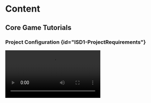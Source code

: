 # Content

## Core Game Tutorials

### Project Configuration {id="ISD1-ProjectRequirements"}
<video src="https://youtu.be/MyH6Ddp60qg"/>


In this video you are shown how to configure a 2D project in Godot, and introduced to the various parts of the
interface.

### **Import image assets**

<video src="https://youtu.be/J8wTFEexpBI"/>

This link contains the images you'll need to start the clone of Space
Invaders: [2D Assets](https://drive.google.com/file/d/10LKQkemkH1q27rAZUYc9Sa900K2EIZi9/view?usp=sharing)

### Main menu - Initial

<video src="https://youtu.be/DyaKLWr502M"/>

#### Part 1 - Main Menu Setup

In this video, you'll see how to configure the project window size and colour as well as start the layout of the menu.

You'll see how to add images into the scene as well as a label, with a brief introduction on how to layout these items.

<video src="https://youtu.be/CBA3sxDbgog"/>

#### Main Menu Buttons

This video focuses on the Buttons the title scene. You'll see how to create the buttons, and modify the fonts to match
the title font, and then change the font of all the buttons to a new font.

## Buttons

### Main Menu Buttons Functionality

<video src="https://youtu.be/QH_5xVreQ-w"/>

In this video, you're shown one way of changing between scenes.

You're shown a number of aspects to the process:

- Creating the new Scene
- Creating scripts for the buttons to store the scene names
- Reusing the script between buttons and scenes
- Writing a script to manage all the buttons in the scene
- Parts of programming, such as loops, functions and arrays.

The code used in this video is:


```python
extends Control

# Called when the node enters the scene tree for the first time.
func _ready():
    for button in $"Menu/Menu Buttons/Buttons".get_children():
        button.connect("pressed", self, "_on_Button_pressed", [button.scene_to_load])

func _on_Button_pressed(scene_to_load):
    print("Changing Scene...")
    print(scene_to_load)
    get_tree().change_scene(scene_to_load)
```
{collapsible="true" collapsed-title="TitleScene.gd"}


```python
extends Button

export(String) var scene_to_load
```
{collapsible="true" collapsed-title="ButtonScript.gd"}



```python
extends Control

# Called when the node enters the scene tree for the first time.
func _ready():
    for button in $"Layout/Main/Buttons/GameScenes".get_children():
        button.connect("pressed", self, "_on_Button_Pressed", [button.scene_to_load])

func _on_Button_Pressed(scene_to_load):
    print(scene_to_load)
    get_tree().change_scene(scene_to_load)
```
{collapsible="true" collapsed-title="MainGame.gd"}

## Gameplay

### Game Play

[https://www.youtube.com/watch?v=nQfOhc6jumE](https://www.youtube.com/watch?v=nQfOhc6jumE)

This video shows the process of designing and coding the fundamental gameplay of space invaders.

### Border Containment

<video src="https://youtu.be/ef0R6-4viOA"/>

In this video, you're shown how to create (invisible) borders on the left and right of the screen using Area2D nodes,
and assigning them groups.

Then, the player object is modified to add it's own Area2D so that you can detect collisions between the object and the
newly created borders.

Finally, you're shown the code to restrict the player to the playing area between the two borders.

### Global Variables & Bullets

<video src="https://youtu.be/cYXn_vcRRTk"/>

In this video you're shown how to create global variables. Global Variables can be accessed (used) by any script
throughout the entire project, from any script. This can be used to keep track of many variables needed throughout the
project, such as the high score, or in the case of this video - the limiting the number of bullets on screen at once.

```
extends KinematicBody2D

var speed = 500

# Called when the node enters the scene tree for the first time.
func _ready():
    GlobalVariables.bulletInstanceCount += 1
    set_physics_process(true)

func _physics_process(delta):
    var collidedObject = move_and_collide(Vector2(0, -speed*delta))
    if (collidedObject):
        #print(collidedObject.collider.name)
        if "Enemy" in collidedObject.collider.name:
            collidedObject.get_collider().queue_free()
        
            
        
        queue_free()
        GlobalVariables.bulletInstanceCount -= 1
```
{collapsible="true" collapsed-title="bullet.gd"}

## Enemies

### Enemy Group Movement

<video src="https://youtu.be/Hav91wHl3JA"/>

In this video, you're shown how to group the enemy instances together and script them to "bounce" off the sides of the
game window when the first collision occurs.

```python
extends Node2D

var speed = -200

func _ready():
    set_physics_process(true)
    
    
func _physics_process(delta):
    global_position.x += speed * delta
```
{collapsible="true" collapsed-title="Enemies.gd"}

### Enemies Firing

<video src="https://youtu.be/9XiSX3SM428"/>

In this first video, you're shown the configuration of the enemy bullets, and walked through the changes that need to be
made to the `global.gd`, `enemy.gd` scripts and the creation of the `enemy-bullets.gd` script.

```
extends KinematicBody2D

var speed = 500

# Called when the node enters the scene tree for the first time.
func _ready():
    GlobalVariables.enemyBulletInstanceCount += 1
    set_physics_process(true)

func _physics_process(delta):
    var collidedObject = move_and_collide(Vector2(0, +speed*delta*0.4))
    if (collidedObject):
        #print("Enemy collide: ",collidedObject.collider.name)
        if "Enemy" in collidedObject.collider.name:
            pass
            #collidedObject.get_collider().queue_free() #Don't kill the enemies.
        else:
            queue_free()
            GlobalVariables.enemyBulletInstanceCount -= 1
            print("Enemy Bullets: ", GlobalVariables.enemyBulletInstanceCount)
```
{collapsible="true" collapsed-title="Bullet-enemy.gd"}

```
extends KinematicBody2D

var bullet = preload("res://Bullet-Enemy/Bullet-Enemy.tscn")

    
func _ready():
    $Area2D.connect("area_entered", self, "_colliding")
    

func _colliding(area):
    if area.is_in_group("right"):
        #print("emenies collide right")
        get_parent().global_position.y += 10
        get_parent().speed = -200
    if area.is_in_group("left"):
        #print("emenies collide left")
        get_parent().global_position.y += 10
        get_parent().speed = 200

func _process(delta):
#	while (true):
    var rng = RandomNumberGenerator.new()
    rng.randomize()
    var my_random_number = rng.randf_range(2.0, 30.0)
    #print("time: ",my_random_number)
    yield(get_tree().create_timer(my_random_number), "timeout")
    if GlobalVariables.enemyBulletInstanceCount < 5:
        var bulletInstance = bullet.instance()
        
        bulletInstance.position = Vector2(global_position.x, global_position.y+20)
        get_tree().get_root().add_child(bulletInstance)
```
{collapsible="true" collapsed-title="Enemy.gd"}


```
extends Node

var bulletInstanceCount = 0 # Keeps track of how many bullet instances are current
var enemyBulletInstanceCount = 0
```
{collapsible="true" collapsed-title="Global.gd"}

## Part 1 Project Finalisation

### Quit Game Application

<video src="https://youtu.be/eNWupsu4DWI"/>

This video shows how to modify the main menu to include a quit button. With a bonus debugging session at the end!


> FYI, there is no audio on this video
> {style="tip"}

## Audio

<video src="https://youtu.be/wKs7a6RBfaw"/>

In this video you're shown how to add background music in a scene and also "event-based" music - in this case, adding
sound to the firing of bullets.

## High Score System

### High Score

To store high scores the data needs to be saved to the local drive - this is known as persistent data (the data persists
even if the application is not running).

Before implementing any form of persistent data, the exact data that needs to be save must be determined. The points
where the data is loaded from and saved to the local drive must be decided.

Your application must also be prepared for attempting to load the data, however it doesn’t exist at that time - such as
when the application is run for the first time.

Godot has an inbuilt system to save data and nodes to the local drive, however this tutorial will focus on only saving
and loading the previous high scores.

Before implementing persistent data, there are a few topics to understand - where the user data is stored and
serialisation.

### Godot User Data

Most file access performed in Godot begins with `res://` (e.g. `res://Menu/Menu.tscn`), which refers to the project root
folder (the folder containing `project.godot`). A file path starting with `res://` looks for the file relative to that
root folder.

User data uses the `user://` prefix which points to a different folder which is not in the project folder.

> The`user://`prefix points to a different directory on the user's device. On mobile and consoles, this path is unique
> to the project. On desktop, the engine stores user files in:
`~/.local/share/godot/app_userdata/[project_name]` on
> Linux,`~/Library/Application Support/Godot/app_userdata/[project_name]` on macOS (since Catalina)
> and  APPDATA \Godot\app_userdata\[project_name] on Windows.
[https://docs.godotengine.org/en/stable/tutorials/io/data_paths.html](https://docs.godotengine.org/en/stable/tutorials/io/data_paths.html)
>
{style="note"}

### Serialisation

Serialisation is the process of preparing data and objects to save to disk or transmitted.

### Testing!

Testing the high score system and the saving and loading of data can be frustrating as the tester needs to try for
different scores to ensure that the rank order is correct.

One method for improving this process is to add a cheat code into the game.

For instance, in the `Player.gd` script, the script can be updated to check if the user presses the Up key. If so, this
changes the scene straight to the win scene.s

![Screen Shot 2022-04-30 at 11.34.35 pm.png](Screen_Shot_2022-04-30_at_11.34.35_pm.png)


```python
if Input.is_action_pressed("ui_up"):
        get_tree().change_scene("res://WinScene.tscn")
```
{collapsible="true" collapsed-title="Player.gd"}

## High Scores

Currently, the game may have a simple scoring system, with only the currentScore being used.

This will be expanded upon by implementing not only a highScore variable as shown, but also the top 3 scores, as well as
the current players score.


> Note: the players name is not within the scope of the tutorial at this stage. If you wish to implement this, you will
> need to track the names as well, collecting the data within your game.
> {style="note"}

```python
var scoringInformation = {
	"currentScore": 0,
	"currentPlayer": "User",
	"highScore": 0,
	"highScorePlayersName" : "Winner"
}
```
{collapsible="true" collapsed-title="Global.gd"}

### Global.gd

Start by expanding `scoringInformation` to track the first, second and third top scores. This is done in Global.gd.

The starting values for each can be 0. As each player completes the game, their score will be compared to the top score,
and if greater, then shift the values down.

This is implemented through an array. The first element is the highest score, and down from there.

```python
var scoringInformation = {
	"currentScore": 0,
	"currentPlayer": "User",
	"highScores": [0,0,0],
	"highScorePlayersName" : "Winner"
}
```
{collapsible="true" collapsed-title="Global.gd"}

### Win Scene

When the player wins the game, the Win Scene is loaded. It will be at this point that their score (stored
in `scoringInformation`) will be compared to the high scores.

If your win Scene doesn’t have a script attached

Add a script to the root node by right-clicking on it and choosing Attach Script. Choose the default settings.

![Screen Shot 2022-04-30 at 10.22.57 pm.png](Screen_Shot_2022-04-30_at_10.22.57_pm.png)

Remove the unnecessary code, leaving only the extends command on the first line, and `func _ready()` function.

![Screen Shot 2022-04-30 at 10.24.59 pm.png](Screen_Shot_2022-04-30_at_10.24.59_pm.png)

Update the _ready() function to store the current players score into the array in the correct position, if necessary.

![Screen Shot 2022-04-30 at 11.20.04 pm.png](Screen_Shot_2022-04-30_at_11.20.04_pm.png)


```python
func _ready():
    # Sorts the array
    GlobalVariables.scoringInformation["highScores"].sort()
    
    # Searches the array for the value, or the position in the array where it will "fit".
    var highScorePosition = GlobalVariables.scoringInformation["highScores"].bsearch(GlobalVariables.scoringInformation["currentScore"], true)
    print("position #", highScorePosition)
    
    # Inserts the value into the array at the correct position.
    GlobalVariables.scoringInformation["highScores"].insert(highScorePosition, GlobalVariables.scoringInformation["currentScore"])
    
    # Removes the first (and lowest) score.
    GlobalVariables.scoringInformation["highScores"].remove(0)
    
    # Debugging.
    print(GlobalVariables.scoringInformation["highScores"])
```
{collapsible="true" collapsed-title="WinScene.gd"}

The high score system has been implemented!

<include from="reusableContent.topic" element-id="commitPush"/>

## Persistent Data

In this tutorial, you’ll be shown how to save and load the `scoringInformation` dictionary.

> In this tutorial, only a small amount of data will be saved and loaded, so not a lot of focus on serialisation is done. However if the game requires saving more complex data, you will need to ensure this is done.
{style="tip"}

Open `Global.gd` and create a new global variable which sets the save file.

![Screen Shot 2022-05-01 at 12.24.52 am.png](Screen_Shot_2022-05-01_at_12.24.52_am.png)

Code

```python
var saveFile = "user://save.dat"
```
{collapsible="true" collapsed-title="Global.gd"}

### Saving the data

To ensure it’s saved when it is updated, the saving of high score data can be done in the Win Scene.

Open `WinScene.gd` and create a new function called `saveData()`.

![Screen Shot 2022-05-01 at 12.20.42 am.png](Screen_Shot_2022-05-01_at_12.20.42_am.png)


```python
func saveData():
```
{collapsible="true" collapsed-title="WinScene.gd"}

Update `saveData()` to attempt to access the file name specified in `Global.gd` called `saveFile`. If there is no issues
with that file, it will write the scoringInformation dictionary to the file and close the connection.

![Screen Shot 2022-05-01 at 12.25.56 am.png](Screen_Shot_2022-05-01_at_12.25.56_am.png)


```python
func saveData():
    var file = File.new()
    var error = file.open(GlobalVariables.saveFile, file.WRITE)
    if error == OK:
        file.store_var(GlobalVariables.scoringInformation)
        file.close()
        print("!!Data Saved!!")
    else :
        print("!!Data Not Saved!!")
```
{collapsible="true" collapsed-title="WinScene.gd"}

Lastly, update the `_ready()` function to call the `saveData()` function.

![Screen Shot 2022-05-01 at 12.33.02 am.png](Screen_Shot_2022-05-01_at_12.33.02_am.png)

### Loading the Data

Open the main menu and look at the script for the scene - `Menu.gd`.

Update the `_ready()` function to load (or attempt to load) the saved data.

This code checks to see if the file exists first - applications don’t like attempting to open files that don’t exist.

If the file is there, it replaces the `scoringInformation` data that’s coded by default with the loaded data. If there
is any error, it just leaves the default values.

![Screen Shot 2022-05-01 at 12.34.49 am.png](Screen_Shot_2022-05-01_at_12.34.49_am.png)


```python
var file = File.new()
    if file.file_exists(GlobalVariables.saveFile):
        var error = file.open(GlobalVariables.saveFile, File.READ)
        if error == OK:
            var player_data = file.get_var()
            file.close()
            GlobalVariables.scoringInformation = player_data
```
{collapsible="true" collapsed-title="WinScene.gd"}

<include from="reusableContent.topic" element-id="commitPush"/>

## Bug or Feature?

There’s a bug with the saving and loading of `scoringInformation`. Did you notice? It’s got to do with currentScore -
it’s not resetting correctly and is saving the current score in the save file.


## Win & Lose Conditions

The Win and Lose conditions refer to the state of gameplay to determine whether the player “wins” the game or “loses”
the game. Those states are determined by the game itself and what occurs after is up to the developer.

Some examples could be:

- Win Condition
    - All enemies are killed
    - The door at the end of the level is opened
    - The player survives the night
    - etc.
- Lose Condition
    - The player’s health reaches 0.
    - The player runs out of ammunition.
    - etc.

In our clone of space invaders, the following conditions exist (at a minimum)

| Win Condition/s          | Lose Condition/s               |
|--------------------------|--------------------------------|
| All enemies are defeated | The timer reaches 0.           |
|                          | The player’s health reaches 0. |

### Win Condition

Expand each of the following to implement the different conditions.

#### All Enemies are Defeated

Open `MainGame.tscn`, and click on the “Open in Editor” button next to one of the individual enemy nodes.

![Screen Shot 2022-04-30 at 10.30.47 pm.png](Screen_Shot_2022-04-30_at_10.30.47_pm.png)

This opens the original scene to edit. All of the individual enemies in the game are based on this one scene.

With the root node selected, click on the Node tab, then click on Groups. Enter “enemy” and click Add.

![Screen Shot 2022-04-30 at 10.31.40 pm.png](Screen_Shot_2022-04-30_at_10.31.40_pm.png)

Save the scene. This adds this tag to each individual enemy.

Return to Main Game.

Open `MainGame.gd`, and in the `_process()` function, check if there are no more nodes with the tag enemy left. If there
are none, then go to the Win Scene.

```python
func _process(delta):
	$HUD/CurrentScore.text = str(GlobalVariables.scoringInformation["currentScore"])
	if get_tree().get_nodes_in_group("enemy").size() == 0:
		get_tree().change_scene("res://WinScene.tscn")
```

Change `res://WinScene.tscn` to link to the Win Scene in your project.

### Lose Condition

Expand each of the following to implement the different conditions.

#### The Timer Reaches 0

To implement this condition check, open the MainGame.gd script and look in the _ready() function.

![Screen Shot 2022-04-26 at 11.18.58 pm.png](Screen_Shot_2022-04-26_at_11.18.58_pm.png)

If Line 17 is reached, it outputs `Game Over` to the console, which means the timer has reached 0. This is where the
code will need to go to make it perform a function. Luckily the condition check has already been performed!

Create a New Scene through the `Scene` Menu

![Screen Shot 2022-04-26 at 11.21.23 pm.png](Screen_Shot_2022-04-26_at_11.21.23_pm.png)

Choose Node2D in the hierarchy tab to start the scene, and then Right Click on the Node2D and choose `Add Child Node`.

![Screen Shot 2022-04-26 at 11.21.40 pm.png](Screen_Shot_2022-04-26_at_11.21.40_pm.png)

Search for, and add, a VBoxContainer

![Screen Shot 2022-04-26 at 11.21.57 pm.png](Screen_Shot_2022-04-26_at_11.21.57_pm.png)

Rename the VboxContainer as Layout. Right click on that, and choose Add Child Node.

![Screen Shot 2022-04-26 at 11.22.15 pm.png](Screen_Shot_2022-04-26_at_11.22.15_pm.png)

This time, search for and add a Label

![Screen Shot 2022-04-26 at 11.22.25 pm.png](Screen_Shot_2022-04-26_at_11.22.25_pm.png)

Rename the Label as Heading, and then change the text attribute to “You Lost” or anything else appropriate.

![Screen Shot 2022-04-26 at 11.22.52 pm.png](Screen_Shot_2022-04-26_at_11.22.52_pm.png)

Now add a button as a child of the VboxContainer called Layout.

![Screen Shot 2022-04-26 at 11.23.21 pm.png](Screen_Shot_2022-04-26_at_11.23.21_pm.png)

Change the text to `Return to the Main Menu,` or anything else appropriate.

![Screen Shot 2022-04-26 at 11.23.42 pm.png](Screen_Shot_2022-04-26_at_11.23.42_pm.png)

Right-click on the button in the heirarchy and choose `Attach Script`.

![Screen Shot 2022-04-26 at 11.24.26 pm.png](Screen_Shot_2022-04-26_at_11.24.26_pm.png)

Don’t change any of the defaults and just click Create.

![Screen Shot 2022-04-26 at 11.24.32 pm.png](Screen_Shot_2022-04-26_at_11.24.32_pm.png)

With the button selected, switch to the Node tab as shown.

![Screen Shot 2022-04-26 at 11.23.57 pm.png](Screen_Shot_2022-04-26_at_11.23.57_pm.png)

Double click on the `pressed` signal.

![Screen Shot 2022-04-26 at 11.24.14 pm.png](Screen_Shot_2022-04-26_at_11.24.14_pm.png)

Don’t change anything here - just click `Connect`.

![Screen Shot 2022-04-26 at 11.24.49 pm.png](Screen_Shot_2022-04-26_at_11.24.49_pm.png)

Change the script to the code shown below.

```python
func _on_Button_pressed():
	get_tree().change_scene("res://Menu/Menu.tscn")
```

> Note that the `res://Menu/Menu.tscn` may need to be modified to match your project. It needs to be the path to *your* main menu scene.
{style="note"}

![Screen Shot 2022-04-26 at 11.25.18 pm.png](Screen_Shot_2022-04-26_at_11.25.18_pm.png)

![Screen Shot 2022-04-26 at 11.25.27 pm.png](Screen_Shot_2022-04-26_at_11.25.27_pm.png)

Save the Scene.

![Screen Shot 2022-04-26 at 11.25.45 pm.png](Screen_Shot_2022-04-26_at_11.25.45_pm.png)

Go back to MainMenu.gd and after the print("Game Over") code, you will need to add the following:

```python
get_tree().change_scene("res://LoseScene.tscn")
```

> Remember the scene linked will need to match *your* project. Change `res://LoseScene.tscn` to whatever you need to link it to the scene you just created.
{style="note"}

### The Player’s Health Reaches 0.

## User Interface Improvements

Create the Main Menu Interface.


### Main Menu

#### **Part 1 - Menu Setup**

<video src="https://youtu.be/DyaKLWr502M"/>

In this video, you'll see how to configure the project window size and colour as well as start the layout of the menu.

You'll see how to add images into the scene as well as a label, with a brief introduction on how to layout these items.

#### **Part 2**

<video src="https://youtu.be/CBA3sxDbgog"/>

In this video, you'll create the "AppInfo" section of the title screen, including the version number, developer and high
score information.

You'll also learn briefly about "Size Flags" to layout the App Info section, expanding labels to fill additional space
on screen.

#### **Part 3**

<video src="https://youtu.be/PxyPHJmNflI"/>

This video focuses on the Buttons the title scene. You'll see how to create the buttons, and modify the fonts to match
the title font, and then change the font of all the buttons to a new font.

### Buttons Functionality

<video src="https://youtu.be/QH_5xVreQ-w"/>

Code - TitleScene.gd

```
extends Control

# Called when the node enters the scene tree for the first time.
func _ready():
    for button in $"Menu/Menu Buttons/Buttons".get_children():
        button.connect("pressed", self, "_on_Button_pressed", [button.scene_to_load])

func _on_Button_pressed(scene_to_load):
    print("Changing Scene...")
    print(scene_to_load)
    get_tree().change_scene(scene_to_load)
```

Code - ButtonScript.gd

```python
extends Button

export(String) var scene_to_load
```

Code - MainGame.gd

```python
extends Control

# Called when the node enters the scene tree for the first time.
func _ready():
    for button in $HUD.get_children():
        button.connect("pressed", self, "_on_Button_pressed", [button.scene_to_load])

func _on_Button_pressed(scene_to_load):
    print("Changing Scene...")
    print(scene_to_load)
    get_tree().change_scene(scene_to_load)
```

In this video, you're shown one way of changing between scenes.

You're shown a number of aspects to the process:

- Creating the new Scene
- Creating scripts for the buttons to store the scene names
- Reusing the script between buttons and scenes
- Writing a script to manage all the buttons in the scene
- Parts of programming, such as loops, functions and arrays.

## Options Implementation

### Scene Creation

With the Space Invaders project open, Create a new scene.

![Screen Shot 2022-04-29 at 12.55.39 pm.png](Screen_Shot_2022-04-29_at_12.55.39_pm.png)

When the choice appears, choose User Interface out of the four options.

> It is possible to also create it as a 2D Scene.
{style="note"}

![Screen Shot 2022-04-29 at 12.55.47 pm.png](Screen_Shot_2022-04-29_at_12.55.47_pm.png)

Rename the scene `OptionsMenu`.

![Screen Shot 2022-04-29 at 12.56.52 pm.png](Screen_Shot_2022-04-29_at_12.56.52_pm.png)

Add a VBoxContainer node as a child of `OptionsMenu`. Rename the node as `Layout`

![Screen Shot 2022-04-29 at 12.57.33 pm.png](Screen_Shot_2022-04-29_at_12.57.33_pm.png)

Create a CheckButton node as a child of Layout. Rename this to `RapidFireSelect`.

![Screen Shot 2022-04-29 at 12.58.40 pm.png](Screen_Shot_2022-04-29_at_12.58.40_pm.png)

Set the text property of this box to Rapid Fire.

![Screen Shot 2022-04-29 at 1.41.12 pm.png](Screen_Shot_2022-04-29_at_1.41.12_pm.png)

As another child of `Layout`, create a Button, renamed to `ReturnToMainMenu`.

![Screen Shot 2022-04-29 at 1.06.59 pm.png](Screen_Shot_2022-04-29_at_1.06.59_pm.png)

Set the text property of `ReturnToMainMenu` button to “Return to the Main Menu”

![Screen Shot 2022-04-29 at 1.34.08 pm.png](Screen_Shot_2022-04-29_at_1.34.08_pm.png)

Save the Scene as OptionsMenu, saving it in a folder called Options in the root of the project.

![Screen Shot 2022-04-29 at 1.00.48 pm.png](Screen_Shot_2022-04-29_at_1.00.48_pm.png)

At the end of this process, your Scene and FileSystem should appear similar to this.

![Screen Shot 2022-04-29 at 1.02.06 pm.png](Screen_Shot_2022-04-29_at_1.02.06_pm.png)

#### Button Functionality

To quickly add the functionality to the single `ReturnToMainMenu` button in the scene, you can add a function to run
with the button is pressed.

Right-click on the `ReturnToMainMenu` button and choose Attach Script.

![Screen Shot 2022-04-29 at 1.16.55 pm.png](Screen_Shot_2022-04-29_at_1.16.55_pm.png)

Leave the settings and just click Create.

![Screen Shot 2022-04-29 at 1.17.05 pm.png](Screen_Shot_2022-04-29_at_1.17.05_pm.png)

Leave the script for the moment, and select the `ReturnToMainMenu` button in the hierarchy. Change to the Node options
and double click on the Pressed() signal.

![Screen Shot 2022-04-29 at 1.11.17 pm.png](Screen_Shot_2022-04-29_at_1.11.17_pm.png)

The Connect a Signal to a Method dialog appears. Leave all the values as is, and click Connect. This will take you back
to the script with a new function created.

![Screen Shot 2022-04-29 at 1.20.55 pm.png](Screen_Shot_2022-04-29_at_1.20.55_pm.png)

Change the pass command to the code shown, Godot will assist you by showing a menu with all the scenes. Choose your Main
Menu scene from the list.

`get_tree().change_scene(`

![2022-04-29 13-22-37.2022-04-29 13_23_16.gif](2022-04-29_13-22-37.2022-04-29_13_23_16.gif)

#### Link from the Main Menu

Open the main menu scene.

![Screen Shot 2022-04-29 at 1.29.44 pm.png](Screen_Shot_2022-04-29_at_1.29.44_pm.png)

Right-Click on the `OptionsMenu.tscn` and choose Copy Path.

![Screen Shot 2022-04-29 at 1.28.38 pm.png](Screen_Shot_2022-04-29_at_1.28.38_pm.png)

Select the Options Button in the hierarchy and set the Scene To Load variable in the Inspector to the path to the
options menu.

![Screen Shot 2022-04-29 at 1.31.07 pm.png](Screen_Shot_2022-04-29_at_1.31.07_pm.png)

#### Test the Buttons

Run the project, and check to make sure you can navigate from the Main Menu to the Options menu and back again.

![2022-04-29 13-35-40.2022-04-29 13_36_03.gif](2022-04-29_13-35-40.2022-04-29_13_36_03.gif)

### Rapid Fire Implementation

#### Global Variable

Open Global.gd and create a new variable called rapidFire and set it to `false`.

```python
var rapidFire = false
```

Save the script.

![Screen Shot 2022-04-29 at 1.48.24 pm.png](Screen_Shot_2022-04-29_at_1.48.24_pm.png)

#### Options Menu functionality

Now that the scene has been created, successfully linked and the global variable set, it’s now time to implement the
Rapid Fire option.


> Remember: This can be done for any option that will be used throughout the game. For instance, this could be used to set the difficulty setting, audio volume etc.
{style="note"}

Open the OptionsMenu Scene.

Right click on RapidFireSelect and choose Attach Script.

![Screen Shot 2022-04-29 at 1.41.57 pm.png](Screen_Shot_2022-04-29_at_1.41.57_pm.png)

Leave the settings on the dialog box and choose Create.

You do not need to make any changes to the code at this stage.

![Screen Shot 2022-04-29 at 1.42.11 pm.png](Screen_Shot_2022-04-29_at_1.42.11_pm.png)

With the button selected, change to the Node view and double click on the toggled signal.

![Screen Shot 2022-04-29 at 1.52.02 pm.png](Screen_Shot_2022-04-29_at_1.52.02_pm.png)

Leave all the settings as default and click on the Connect button.

![Screen Shot 2022-04-29 at 1.52.08 pm.png](Screen_Shot_2022-04-29_at_1.52.08_pm.png)

The default code is created.

![Screen Shot 2022-04-29 at 1.53.34 pm.png](Screen_Shot_2022-04-29_at_1.53.34_pm.png)

Replace the pass code with code to set the `rapidFire` variable in the Global script.


> This code works because the value that the check button is set to (on or off) equates to `true` or `false` which can set the rapidFire value in the global script.
{style="note"}

![Screen Shot 2022-04-29 at 1.54.52 pm.png](Screen_Shot_2022-04-29_at_1.54.52_pm.png)

```python
GlobalVariables.rapidFire = button_pressed
```

#### Using the Options

This has now completed this section as the collection and storage of the options through the menu. The next stage is to
use this within the rest of the game.

In this case, the `rapidFire` variable can be used in the Player.gd script to modify the functionality for the firing
process.

Code

```python
func _process(delta):
    if GlobalVariables.rapidFire:
        if Input.is_action_pressed("fire"):
            var bulletInstance = bulletSource.instance()
            bulletInstance.position = Vector2(position.x, position.y-20)
            get_tree().get_root().add_child(bulletInstance)
    else:
        if Input.is_action_just_pressed("fire"):
            var bulletInstance = bulletSource.instance()
            bulletInstance.position = Vector2(position.x, position.y-20)
            get_tree().get_root().add_child(bulletInstance)
```

![Screen Shot 2022-04-29 at 1.58.58 pm.png](Screen_Shot_2022-04-29_at_1.58.58_pm.png)

## Working Project

This is an example of how the project will run once implemented.

![2022-04-29 14-08-46.2022-04-29 14_09_44.gif](2022-04-29_14-08-46.2022-04-29_14_09_44.gif)

## Presentation Planning

The goals for this topic are:

- Plan the structure and content for the presentation


[Video presentation ideas - 17 of the best from Biteable - the world's simplest video maker](https://biteable.com/blog/video-presentation-ideas/)

[7 Different Types of Video Presentations_Presentation_ezTalks_Video Conferencing, Webinar, Online Meeting, Screensharing Tips and Reviews](https://eztalks.com/presentation/7-different-types-of-video-presentations.html)

[Video Production - Planning](https://www.notion.so/Video-Production-Planning-1ffb27d262474e04aedabd0653f63901?pvs=21)

[Best Kickstarter Videos of 2020 and Why Are They Successful](https://www.adjustproduction.com/news/best-kickstarter-videos-2020/)

[Best Kickstarter Videos](https://blog.thecrowdfundingformula.com/best-kickstarter-videos/)


### Documentation

Create a Google Doc and attach it to the assignment on Google Classroom.

1. Create Headings for each section and topic.
2. Under each heading and topic, write notes for what you want to cover. Include Screenshots as necessary.
3. Add a section for the style and type of video. Make notes, include examples of video styles that you will use as a
   guide to producing yours.

### Video Style

Consider the style that you wish to present the video? Will you use humour? Loud music etc.

Use the resources linked above to guide and inspire you.

### Examples

Look at the Assessment Examples page, focusing on the Video Presentations. What works well, what could be done better,
and what approaches could/would you take?

[Assessment Examples](https://www.notion.so/Assessment-Examples-ba9ee48cf95a4ca78c4a3653b16831a0?pvs=21)

### Storyboard

Using
the [Video Production - Planning](https://www.notion.so/Video-Production-Planning-1ffb27d262474e04aedabd0653f63901?pvs=21)
page, create a storyboard of your intended video.

Attach the storyboard to the assessment on Google Classroom.

## Extension Tutorials

### Countdown Timer

On this page, you'll be shown how to create a simple countdown Timer which updates the screen with the current time.

### Interface

Create a label node in the scene and note where in the hierarchy you created it. In the case below, the node is
called `Countdown` and it's stored under `HUD`.

![Screen_Shot_2021-05-04_at_10.09.14_am.png](Screen_Shot_2021-05-04_at_10.09.14_am.png)

That's it for the interface at this stage!

### Code

In the main Scene, update the `MainGame.gd` code to include two variables at the top:

```python
export(int) var countdownMax
var currentTimer
```

The `countdownMax` variable is used to store the starting value for the countdown and is set through the Inspector of
the main scene

![Screen_Shot_2021-05-04_at_10.03.34_am.png](Screen_Shot_2021-05-04_at_10.03.34_am.png)

The currentTimer variable is used to keep track of the current time, which will be reduced by 1 each second.

Next, update the _ready function to first set the currentTimer to the maximum, and update the Label.

```python
	currentTimer = countdownMax
	$HUD/Countdown.text = str(currentTimer)
```

> You will need to change the `$HUD/Countdown` to match where the countdown timer label is in your scene view!!
{style="note"}

Then you'll create a look which updates the Countdown label, waits a second using the `yield` function, and then reduces
the `currentTimer` value by 1

```python
while currentTimer > 0:
		print(currentTimer)
		$HUD/Countdown.text = str(currentTimer)
		yield(get_tree().create_timer(1.0), "timeout")
```

When the loop ends, (when `countdownTimer` reaches 0) then you can write the code to do whatever you want. In the case
below, it simply outputs Game Over, however you may want to change to another scene.

Here is the final code for the `_ready()` function.

```python
func _ready():
	#... Existing setup code...
	
	currentTimer = countdownMax
	$HUD/Countdown.text = str(currentTimer)
	while currentTimer > 0:
		print(currentTimer)
		$HUD/Countdown.text = str(currentTimer)
		yield(get_tree().create_timer(1.0), "timeout")
		currentTimer -= 1
	$HUD/Countdown.text = str(currentTimer)
	print("Game Over")
	#Change to next scene
```

## Tutorials

### Animation "Gifs"

To get an animation in an image (like an animated Gif) in your project, you could to use an AnimatedSprite.

[Godot Engine Tutorial Part 9-Sprite Animation - GameFromScratch.com](https://gamefromscratch.com/godot-engine-tutorial-part-9-sprite-animation/)

### Background Colour

[How can I change the default background color](https://godotengine.org/qa/386/how-can-i-change-the-default-background-color)

### Limiting Enemies to shoot (Raycast)


The goals for this topic are:

- Limit the enemy shooting to only the ones “in front”
- Implement raycasts into the enemy scene.



### Instructions


> Raycasts are an invisible line between two points in game. Using Raycasts you can detect collisions (or potential collisions). They have a number of uses such as calculating the destination of a bullet, without creating (instantiating) a bullet in game, or if an object can ‘see’ another object (if there’s a wall in the way).
{style="none"}

In the project, open the `enemy.tscn` file to edit the enemy object. This will update **all** enemy instances in the
game.

Add a child node to the Enemy. Search for RayCast2D in the list and choose Create.

![Screen Shot 2022-05-31 at 9.18.52 pm.png](Screen_Shot_2022-05-31_at_9.18.52_pm.png)

With the new RayCast2D node selected, change the Inspector values `Enabled` and `Cast To:.`

![Screen Shot 2022-05-31 at 9.28.31 pm.png](Screen_Shot_2022-05-31_at_9.28.31_pm.png)

Attach a script to the RayCast2D node.

![Screen Shot 2022-05-31 at 9.23.38 pm.png](Screen_Shot_2022-05-31_at_9.23.38_pm.png)

![Screen Shot 2022-05-31 at 9.23.43 pm.png](Screen_Shot_2022-05-31_at_9.23.43_pm.png)

Replace the contents with the following code.

Save the script.

```python
extends RayCast2D

# Called when the node enters the scene tree for the first time.
func _ready():
	set_process(true)

func _process(delta):
	if self.is_colliding():
		get_parent().canShoot = false
	else:
		get_parent().canShoot = true
```

Open Enemy.gd and create a new variable, declaring it at the top of the script.

```python
var canShoot = false
```

![Screen Shot 2022-05-31 at 9.24.41 pm.png](Screen_Shot_2022-05-31_at_9.24.41_pm.png)

**Update** the _process() function to first check if canShoot is true. If it is true, then the normal ‘shooting’ code
will execute.


> You only need to add the following line to the function - `if canShoot:`.
{style="tip"}

![Screen Shot 2022-05-31 at 9.26.59 pm.png](Screen_Shot_2022-05-31_at_9.26.59_pm.png)

## Export Game

Under Project menu, choose Export.

![Untitled](Untitled.png)

Click on the Add button, and choose the operating system that you’re attempting to export for.

![Untitled](export var health.png)

The first time you attempt to do this, you may be presented with information such as shown. Click on Manage Export
Templates.

![Untitled](Untitled2.png)

Click on the ****************************************Download and Install**************************************** link.

![Untitled](Untitled3.png)

This will take a minute or two…..

Once completed, click **********Close**********.

You may need to open the Export dialog again through the Project menu.

![Untitled](Untitled4.png)

You may see some more errors, and these will be dependent on the OS you’re exporting to.

You will need to research on how to solve these issues.

If required: For the identifier, you can enter : `au.edu.act.ltc.<Game Name>,` changing `<Game Name>` to the name of
your game.

![Untitled](Untitled5.png)

---

## Player Health

To enable health in the player, a few scripts need to be updated. Open `Player.gd` and add a new function at the bottom
of the script to reduce the health of the player.


> Depending on your requirements, you can change the value that health is reduced by.
{style="tip"}

![Untitled](Untitled.png)

```python
func reduceHealth():
	health -= 1
	if health == 0:
		get_tree().change_scene("res://Menu/Menu.tscn")
```

At the top of the script, add a new variable called `health` which can also be configured in the Godot IDE by including
the `export` keyword.

![Untitled](Untitled1.png)

```python
export (int) var health = 1
```

Save the script.

Open `Bullet-Enemy.gd` and update the code which runs when the bullet collides with an option. This code will check if
the collidedObject contains the word “Player”, and if so, run the `reduceHealth()` function on that object.

Save the script.

![Untitled](Untitled2.png)

```python
if "Player" in collidedObject.collider.name:
		collidedObject.collider.reduceHealth()
```

Test the functionality.

<include from="reusableContent.topic" element-id="commitPush"/>

---

## End of Game Bug

If your game is experiencing a bug where objects from the Main Game are appearing after a scene changes, such as when
the player dies or countdown finishes, this is one method of fixing the bug.

In `Global.gd` add a new variable called `Player`. This variable will be used as a ‘pointer’ to the player object. When
the player object gets created, the `Player` variable will set to point to the player object. When the scene ends (win
or lose) the `Player` variable will be set back to null.

Save the Script.

![Untitled](Untitled3.png)

In `[Player.gd](http://Player.gd)` update `_ready()` set the `GlobalVariables.Player` to be the Player object. This uses
the `self` keyword.

![Untitled](Untitled4.png)

```python
GlobalVariables.Player = self
```

For ******all****** objects that need to be deleted from the game when the player dies or the player wins (i.e. the
scene needs to change), add the following code to the **********start********** of the  `_process()`
or `_physics_process(delta)` functions

Repeat this for all objects. You may need to add this code to `enemy.gd` , `Bullet.gd`, and `Bullet-Enemy.gd` scripts.

![Untitled](Untitled5.png)

```python
if GlobalVariables.Player == null:
		queue_free()
```

Finally, Whenever the player object or game finished, set the `GlobalVariables.Player` variable back to `null`.

This will need to be added to any point where the scene changes in the main game. For instance, when the countdown
finishes.

![Untitled](Untitled6.png)

```python
GlobalVariables.Player = null
```

## Player Health Display

![Hearts for Health Implemented.](Untitled7.png)

Hearts for Health Implemented.

This is based on this tutorial.

[Heart Containers: 3 Ways :: Godot 3 Recipes](https://kidscancode.org/godot_recipes/3.x/ui/heart_containers_3/index.html)

Download the Asset library from this page.

[https://kenney.nl/assets/platformer-art-deluxe](https://kenney.nl/assets/platformer-art-deluxe)

Unzip the file and find the three heart images.

![Untitled](Untitled8.png)

Copy these into the Images folder in your project. In the example here, the images are stored in a folder called *
***********hearts************ however they can be stored anywhere in the project.

> The path to the images in the code later will need to match!
{style="tip"}

![Untitled](Untitled9.png)

Opening the desired scene, create a VBoxContainer, called `Health`. Create Five (or as many as the game requires) *
*******TextureRect********s as children of the VBoxContainer.

![Untitled](Untitled10.png)

Rename the TextureRects to 1..2..3.. etc. Drag the Heart image onto each of the TextureRects.

Additionally, set the StretchMode to be Keep

![Untitled](Untitled11.png)

Attach a script to the `Health` HboxContainer, naming the file `health.gd`. Replace the contents with the code shown.

At this stage, nothing will occur if the game is run. The `update_health` function will need to be called by the main
game script to update the hearts based on the players health.

```python
extends HBoxContainer

enum MODES {simple, empty, partial}

var heart_full = preload("res://Images/hearts/hud_heartFull.png")
var heart_empty = preload("res://Images/hearts/hud_heartEmpty.png")
var heart_half = preload("res://Images/hearts/hud_heartHalf.png")

export (MODES) var mode = MODES.simple

func update_health(value):
	match mode:
		MODES.simple:
			update_simple(value)
		MODES.empty:
			update_empty(value)
		MODES.partial:
			update_partial(value)

func update_simple(value):
	for i in get_child_count():
		get_child(i).visible = value > i

func update_empty(value):
	for i in get_child_count():
		if value > i:
			get_child(i).texture = heart_full
		else:
			get_child(i).texture = heart_empty
			
func update_partial(value):
	for i in get_child_count():
		if value > i * 2 + 1:
			get_child(i).texture = heart_full
		elif value > i * 2:
			get_child(i).texture = heart_half
		else:
			get_child(i).texture = heart_empty
```

********************REMEMBER!!!********************  The paths to the images need to match. Check capitalisations and
the **********exact********** path for each of the images.

![Untitled](Untitled12.png)

Edit the `[MainGame.gd](http://MainGame.gd)` and add the following code into  `_process(delta)`.


> The path to the Health and player nodes will depend on your setup. Change the `$HUD/Health` and `$Player` as necessary to fit the specific nodes.
{style="tip"}

![Untitled](Untitled13.png)

```python
$HUD/Health.update_health($Player.health)
```

Make sure the Players health variable is set to `export` in the player script.

Set the players health to match the number of hearts you need.

![Untitled](Untitled14.png)

Run the game!

![Jun-08-2023 12-59-56.gif](Jun-08-2023_12-59-56.gif)

## “Partial” Version

The Partial Version of the script uses the half hearts. This could be used if your player health was more than the
number of hearts you wanted on screen. For instance, if the player’s health was 10, but only had the space for 5 hearts.

To configure the partial version of the health bars, open `[Health.gd](http://Health.gd)` and change the `MODES`
to `partial`.

![Untitled](Untitled15.png)

Set the players health to an appropriate value and run the game.

![Jun-08-2023 13-05-52.gif](Jun-08-2023_13-05-52.gif)